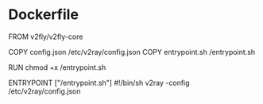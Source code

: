 # Dockerfile
FROM v2fly/v2fly-core

COPY config.json /etc/v2ray/config.json
COPY entrypoint.sh /entrypoint.sh

RUN chmod +x /entrypoint.sh

ENTRYPOINT ["/entrypoint.sh"]
#!/bin/sh
v2ray -config /etc/v2ray/config.json
